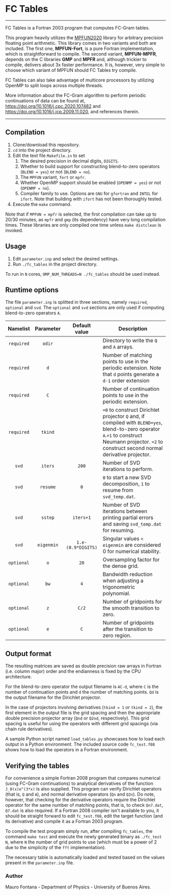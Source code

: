 # FC Tables

----
FC Tables is a Fortran 2003 program that computes FC-Gram tables.

This program heavily utilizes the 
[MPFUN2020](https://www.davidhbailey.com/dhbsoftware/) library for arbitrary 
precision floating point arithmetic. This library comes  in two variants and 
both are included. The first one, **MPFUN-Fort**, is a pure Fortran 
implementation, which is straightforward to compile. The second variant, 
**MPFUN-MPFR**, depends on the C libraries **GMP** and **MPFR** and, although 
trickier to compile, delivers about 3x faster performance. It is, however, 
very simple to choose which variant of MPFUN should FC Tables try compile.

FC Tables can also take advantage of multicore processors by utilizing OpenMP 
to split loops across multiple threads.

More information about the FC-Gram algorithm to perform periodic continuations 
of data can be found at, https://doi.org/10.1016/j.cpc.2020.107482 and 
https://doi.org/10.1016/j.jcp.2009.11.020, and references therein.

----
## Compilation
1. Clone/download this repository.
2. `cd` into the project directory.
3. Edit the text file `Makefile.in` to set 
   1. The desired precision in decimal digits, `DIGITS`.
   2. Whether to build support for constructing blend-to-zero operators 
   (`BLEND = yes`) or not (`BLEND = no`).
   3. The `MPFUN` variant, `fort` or `mpfr`.
   4. Whether OpenMP support should be enabled (`OPENMP = yes`) or 
   not (`OPENMP = no`).
   5. Compiler family to use. Options are `GNU` for `gfortran` and `INTEL`
   for `ifort`. Note that building with `ifort` has not been thoroughly tested.
4. Execute the `make` command.
 
Note that if `MPFUN = mpfr` is selected, the first compilation can take up to 
20/30 minutes, as `mpfr` and `gmp` (its dependency) have very long compilation 
times. These libraries are only compiled one time unless `make distclean` 
is invoked.


## Usage
1. Edit `parameter.inp` and select the desired settings.
2. Run `./fc_tables` in the project directory.

To run in `N` cores, `OMP_NUM_THREADS=N ./fc_tables` should be used instead.


## Runtime options
The file `parameter.inp` is splitted in three sections, namely `required`, 
`optional` and `svd`. The `optional` and `svd` sections are only used if 
computing blend-to-zero operators `A`.
 
| Namelist   |  Parameter |   Default value    |         Description           |
|:----------:|:----------:|:------------------:|-------------------------------|
| `required` |   `odir`   |                    | Directory to write the `Q` and `A` arrays.|
| `required` |    `d`     |                    | Number of matching points to use in the periodic extension. Note that `d` points generate a `d-1` order extension |
| `required` |    `C`     |                    | Number of continuation points to use in the periodic extension.|
| `required` |  `tkind`   |                    | `=0` to construct Dirichlet projector `Q` and, if compiled with `BLEND=yes`, blend-to-zero operator `A`.`=1` to construct Neumann projector. `=2` to construct second normal derivative projector.|
|    `svd`   | `iters`    |         `200`      | Number of SVD iterations to perform. |
|    `svd`   | `resume`   |          `0`       | `0` to start a new SVD decomposition, `1` to resume from `svd_temp.dat`. |
|    `svd`   | `sstep`    |       `iters+1`    | Number of SVD iterations between printing partial errors and saving `svd_temp.dat` for resuming. |
|    `svd`   | `eigenmin` | `1.e-(0.9*DIGITS)` | Singular values `< eigenmin` are considered 0 for numerical stability. |
| `optional` |    `o`     |         `20`       | Oversampling factor for the dense grid. |
| `optional` |    `bw`    |          `4`       | Bandwidth reduction when adjusting a trigonometric polynomial. | 
| `optional` |    `z`     |         `C/2`      | Number of gridpoints for the smooth transition to zero. |
| `optional` |    `e`     |         `C`        | Number of gridpoints after the transition to zero region. |

## Output format
The resulting matrices are saved as double precision raw arrays in Fortran 
(i.e. column major) order and the endianness is fixed by the CPU architecture.

For the blend-to-zero operator the output filename is `AC-d`, where `C` is the 
number of continuation points and `d` the number of matching points. `Qd` is 
the output filename for the Dirichlet projector. 

In the case of projectors involving derivatives (`tkind = 1` or `tkind = 2`), 
the first element in the output file is the grid spacing and then the 
appropriate double precision projector array (`Qnd` or `Q2nd`, respectively). 
This grid spacing is useful for using the operators with different grid
spacings (via chain rule derivatives).

A sample Python script named `load_tables.py` showcases how to load each 
output in a Python environment. The included source code `fc_test.f08` 
shows how to load the operators in a Fortran environment.

## Verifying the tables
For convenience a simple Fortran 2008 program that compares numerical 
(using FC-Gram continuations) to analytical derivatives of the function 
`J_0(x)e^(3*x)` is also supplied. This program can verify Dirichlet operators
(that is, `Q` and `A`), and normal derivative operators (`Qn` and `Q2n`). Do
note, however, that checking for the derivative operators require the Dirichlet
operator for the same number of matching points, that is, to check `Qn7.dat`, 
`Q7.dat` is also required. If a Fortran 2008 compiler isn't available to 
you, it should be straight forward to edit `fc_test.f08`, edit the target 
function (and its derivative) and compile it as a Fortran 2003 program.

To compile the test program simply run, after compiling `fc_tables`, the 
command `make test` and execute the newly generated binary as `./fc_test N`,
where `N` the number of grid points to use (which must be a power of 2 due 
to the simplicity of the `fft` implementation).

The necessary table is automatically loaded and tested based on the values 
present in the `parameter.inp` file.

### Author
Mauro Fontana - Department of Physics - University of Buenos Aires.
